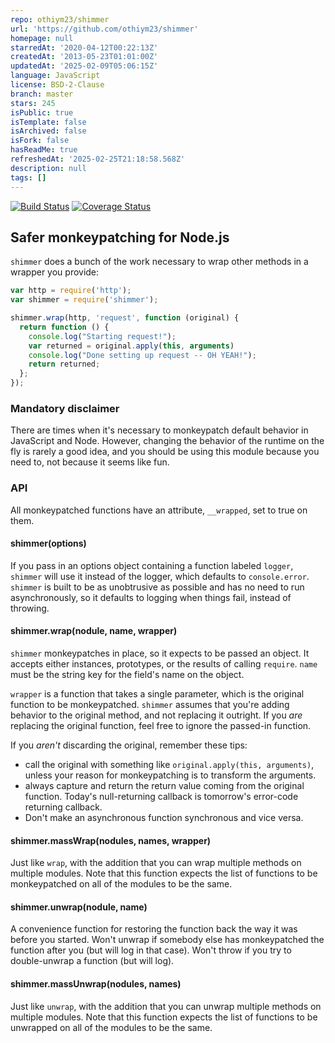 ```yaml
---
repo: othiym23/shimmer
url: 'https://github.com/othiym23/shimmer'
homepage: null
starredAt: '2020-04-12T00:22:13Z'
createdAt: '2013-05-23T01:01:00Z'
updatedAt: '2025-02-09T05:06:15Z'
language: JavaScript
license: BSD-2-Clause
branch: master
stars: 245
isPublic: true
isTemplate: false
isArchived: false
isFork: false
hasReadMe: true
refreshedAt: '2025-02-25T21:18:58.568Z'
description: null
tags: []
---
```


[![Build Status](https://travis-ci.org/othiym23/shimmer.svg)](https://travis-ci.org/othiym23/shimmer)
[![Coverage Status](https://coveralls.io/repos/othiym23/shimmer/badge.svg?branch=master)](https://coveralls.io/r/othiym23/shimmer?branch=master)

## Safer monkeypatching for Node.js

`shimmer` does a bunch of the work necessary to wrap other methods in
a wrapper you provide:

```javascript
var http = require('http');
var shimmer = require('shimmer');

shimmer.wrap(http, 'request', function (original) {
  return function () {
    console.log("Starting request!");
    var returned = original.apply(this, arguments)
    console.log("Done setting up request -- OH YEAH!");
    return returned;
  };
});
```

### Mandatory disclaimer

There are times when it's necessary to monkeypatch default behavior in
JavaScript and Node. However, changing the behavior of the runtime on the fly
is rarely a good idea, and you should be using this module because you need to,
not because it seems like fun.

### API

All monkeypatched functions have an attribute, `__wrapped`, set to true on
them.

#### shimmer(options)

If you pass in an options object containing a function labeled `logger`,
`shimmer` will use it instead of the logger, which defaults to `console.error`.
`shimmer` is built to be as unobtrusive as possible and has no need to run
asynchronously, so it defaults to logging when things fail, instead of
throwing.

#### shimmer.wrap(nodule, name, wrapper)

`shimmer` monkeypatches in place, so it expects to be passed an object.
It accepts either instances, prototypes, or the results of calling
`require`. `name` must be the string key for the field's name on the
object.

`wrapper` is a function that takes a single parameter, which is the original
function to be monkeypatched. `shimmer` assumes that you're adding behavior
to the original method, and not replacing it outright. If you *are* replacing
the original function, feel free to ignore the passed-in function.

If you *aren't* discarding the original, remember these tips:

* call the original with something like `original.apply(this, arguments)`,
  unless your reason for monkeypatching is to transform the arguments.
* always capture and return the return value coming from the original function.
  Today's null-returning callback is tomorrow's error-code returning callback.
* Don't make an asynchronous function synchronous and vice versa.

#### shimmer.massWrap(nodules, names, wrapper)

Just like `wrap`, with the addition that you can wrap multiple methods on
multiple modules. Note that this function expects the list of functions to be
monkeypatched on all of the modules to be the same.

#### shimmer.unwrap(nodule, name)

A convenience function for restoring the function back the way it was before
you started. Won't unwrap if somebody else has monkeypatched the function after
you (but will log in that case). Won't throw if you try to double-unwrap a
function (but will log).

#### shimmer.massUnwrap(nodules, names)

Just like `unwrap`, with the addition that you can unwrap multiple methods on
multiple modules. Note that this function expects the list of functions to be
unwrapped on all of the modules to be the same.
